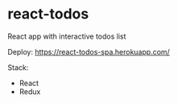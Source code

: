 # react-todos
React app with interactive todos list

Deploy: https://react-todos-spa.herokuapp.com/

Stack:
- React
- Redux
